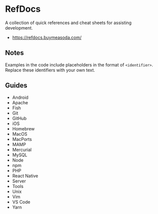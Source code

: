 # RefDocs

A collection of quick references and cheat sheets for assisting development.

- https://refdocs.buymeasoda.com/

## Notes

Examples in the code include placeholders in the format of `<identifier>`. Replace these identifiers with your own text.

## Guides

- Android
- Apache
- Fish
- Git
- GitHub
- iOS
- Homebrew
- MacOS
- MacPorts
- MAMP
- Mercurial
- MySQL
- Node
- npm
- PHP
- React Native
- Server
- Tools
- Unix
- Vim
- VS Code
- Yarn
